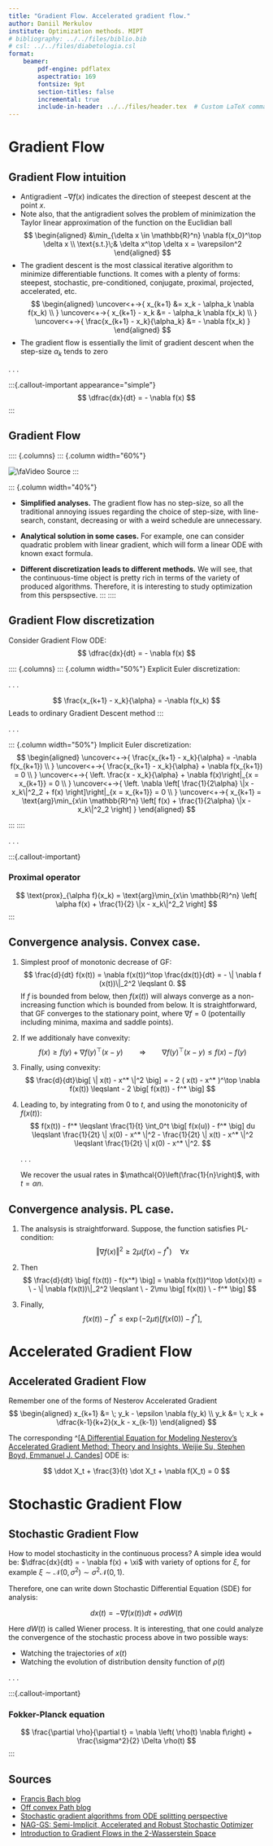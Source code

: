 ```yaml
---
title: "Gradient Flow. Accelerated gradient flow."
author: Daniil Merkulov
institute: Optimization methods. MIPT
# bibliography: ../../files/biblio.bib
# csl: ../../files/diabetologia.csl
format: 
    beamer:
        pdf-engine: pdflatex
        aspectratio: 169
        fontsize: 9pt
        section-titles: false
        incremental: true
        include-in-header: ../../files/header.tex  # Custom LaTeX commands and preamble
---
```


# Gradient Flow

## Gradient Flow intuition

* Antigradient $-\nabla f(x)$ indicates the direction of steepest descent at the point $x$. 
* Note also, that the antigradient solves the problem of minimization the Taylor linear approximation of the function on the Euclidian ball 
    $$
    \begin{aligned}
    &\min_{\delta x \in \mathbb{R}^n} \nabla f(x_0)^\top \delta x \\
    \text{s.t.}\;& \delta x^\top \delta x = \varepsilon^2
    \end{aligned}
    $$
* The gradient descent is the most classical iterative algorithm to minimize differentiable functions. It comes with a plenty of forms: steepest, stochastic, pre-conditioned, conjugate, proximal, projected, accelerated, etc.
    $$
    \begin{aligned}
    \uncover<+->{ x_{k+1} &= x_k - \alpha_k \nabla f(x_k) \\ }
    \uncover<+->{ x_{k+1} - x_k &= - \alpha_k \nabla f(x_k) \\ }
    \uncover<+->{ \frac{x_{k+1} - x_k}{\alpha_k} &= - \nabla f(x_k) }
    \end{aligned}
    $$
* The gradient flow is essentially the limit of gradient descent when the step-size $\alpha_k$ tends to zero

. . .

:::{.callout-important appearance="simple"}
$$
\dfrac{dx}{dt} = - \nabla f(x)
$$
:::

## Gradient Flow

:::: {.columns}
::: {.column width="60%"}

![[\faVideo Source](https://francisbach.com/wp-content/uploads/2020/04/logistic_2d_flow.gif)](logistic_2d_flow.jpeg)
:::

::: {.column width="40%"}
* **Simplified analyses.** The gradient flow has no step-size, so all the traditional annoying issues regarding the choice of step-size, with line-search, constant, decreasing or with a weird schedule are unnecessary. 

* **Analytical solution in some cases.** For example, one can consider quadratic problem with linear gradient, which will form a linear ODE with known exact formula.

* **Different discretization leads to different methods.** We will see, that the continuous-time object is pretty rich in terms of the variety of produced algorithms. Therefore, it is interesting to study optimization from this perspsective.
:::
::::


## Gradient Flow discretization

Consider Gradient Flow ODE:
$$
\dfrac{dx}{dt} = - \nabla f(x)
$$

:::: {.columns}
::: {.column width="50%"}
Explicit Euler discretization:

. . .

$$
\frac{x_{k+1} - x_k}{\alpha} = -\nabla f(x_k)
$$
Leads to ordinary Gradient Descent method
:::

. . .

::: {.column width="50%"}
Implicit Euler discretization:
$$
\begin{aligned}
\uncover<+->{ \frac{x_{k+1} - x_k}{\alpha} = -\nabla f(x_{k+1}) \\ }
\uncover<+->{ \frac{x_{k+1} - x_k}{\alpha} + \nabla f(x_{k+1}) = 0 \\ }
\uncover<+->{ \left. \frac{x - x_k}{\alpha} + \nabla f(x)\right|_{x = x_{k+1}} = 0 \\ }
\uncover<+->{ \left. \nabla \left[ \frac{1}{2\alpha} \|x - x_k\|^2_2 + f(x) \right]\right|_{x = x_{k+1}} = 0 \\ }
\uncover<+->{ x_{k+1} = \text{arg}\min_{x\in \mathbb{R}^n} \left[ f(x) +  \frac{1}{2\alpha} \|x - x_k\|^2_2 \right] }
\end{aligned}
$$

:::
::::

. . .

:::{.callout-important}

### Proximal operator

$$
\text{prox}_{\alpha f}(x_k) = \text{arg}\min_{x\in \mathbb{R}^n} \left[ \alpha f(x) +  \frac{1}{2} \|x - x_k\|^2_2 \right]
$$
:::

## Convergence analysis. Convex case.

1. Simplest proof of monotonic decrease of GF:
    $$
    \frac{d}{dt} f(x(t)) = \nabla f(x(t))^\top \frac{dx(t)}{dt} = - \| \nabla f (x(t))\|_2^2 \leqslant 0.
    $$
    If $f$ is bounded from below, then $f(x(t))$ will always converge as a non-increasing function which is bounded from below. It is straightforward, that GF converges to the stationary point, where $\nabla f = 0$ (potentailly including minima, maxima and saddle points).
2. If we additionaly have convexity:
    $$
    f(x) \geqslant f(y)  + \nabla f(y)^\top (x - y) \qquad \Rightarrow \qquad \nabla f(y)^\top (x - y) \leqslant f(x) - f(y)
    $$

3. Finally, using convexity:
    $$
    \frac{d}{dt}\big[ \| x(t) - x^* \|^2 \big] = -   2 ( x(t) - x^* )^\top \nabla f(x(t)) \leqslant - 2 \big[ f(x(t)) - f^* \big]
    $$

4. Leading to, by integrating from $0$ to $t$, and using the monotonicity of $f(x(t))$:
    $$
    f(x(t)) - f^* \leqslant \frac{1}{t} \int_0^t \big[ f(x(u)) - f^* \big] du \leqslant \frac{1}{2t} \| x(0) - x^* \|^2 - \frac{1}{2t} \| x(t) - x^* \|^2 \leqslant \frac{1}{2t} \| x(0) - x^* \|^2.
    $$

    . . .

    We recover the usual rates in $\mathcal{O}\left(\frac{1}{n}\right)$, with $t = \alpha n$.

## Convergence analysis. PL case.

1. The analsysis is straightforward. Suppose, the function satisfies PL-condition:
    $$
    \Vert \nabla f(x) \Vert^2 \geq 2 \mu (f(x) - f^*) \quad \forall x
    $$

2. Then
    $$
    \frac{d}{dt} \big[ f(x(t)) - f(x^*) \big] =  \nabla f(x(t))^\top \dot{x}(t) =  \ - \| \nabla f(x(t))\|_2^2 \leqslant \ - 2\mu  \big[ f(x(t)) \ - f^* \big]
    $$
3. Finally, 
    $$
    f(x(t)) - f^* \leqslant \exp( - 2\mu t ) \big[ f(x(0)) - f^* \big],
    $$



# Accelerated Gradient Flow

## Accelerated Gradient Flow

Remember one of the forms of Nesterov Accelerated Gradient
$$
\begin{aligned}
x_{k+1} &= \; y_k - \epsilon \nabla f(y_k) \\
y_k &= \; x_k + \dfrac{k-1}{k+2}(x_k - x_{k-1})
\end{aligned}
$$

The corresponding ^[[A Differential Equation for Modeling Nesterov’s Accelerated Gradient Method: Theory and Insights, Weijie Su, Stephen Boyd, Emmanuel J. Candes](https://arxiv.org/abs/1503.01243)] ODE is:

$$
\ddot X_t + \frac{3}{t} \dot X_t + \nabla f(X_t) = 0
$$

# Stochastic Gradient Flow

## Stochastic Gradient Flow

How to model stochasticity in the continuous process? A simple idea would be: $\dfrac{dx}{dt} = - \nabla f(x) + \xi$ with variety of options for $\xi$, for example $\xi \sim \mathcal{N}(0, \sigma^2) \sim \sigma^2 \mathcal{N}(0, 1)$. 

Therefore, one can write down Stochastic Differential Equation (SDE) for analysis:

$$
dx(t) = - \nabla f\left(x(t)\right) dt + \sigma dW(t)
$$

Here $dW(t)$ is called Wiener process. It is interesting, that one could analyze the convergence of the stochastic process above in two possible ways: 

* Watching the trajectories of $x(t)$
* Watching the evolution of distribution density function of $\rho(t)$

. . .

:::{.callout-important}

### Fokker-Planck equation

$$
\frac{\partial \rho}{\partial t} = \nabla \left( \rho(t) \nabla f\right) + \frac{\sigma^2}{2} \Delta \rho(t)
$$
:::

## Sources

* [Francis Bach blog](https://francisbach.com/gradient-flows/)
* [Off convex Path blog](http://www.offconvex.org/2022/01/06/gf-gd/)
* [Stochastic gradient algorithms from ODE splitting perspective](https://arxiv.org/abs/2004.08981)
* [NAG-GS: Semi-Implicit, Accelerated and Robust Stochastic Optimizer](https://arxiv.org/abs/2209.14937)
* [Introduction to Gradient Flows in the 2-Wasserstein Space](https://abdulfatir.com/blog/2020/Gradient-Flows/)
